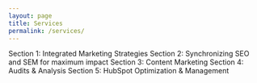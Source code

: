```yaml
---
layout: page
title: Services
permalink: /services/
---
```


Section 1: Integrated Marketing Strategies
Section 2: Synchronizing SEO and SEM for maximum impact
Section 3: Content Marketing
Section 4: Audits & Analysis
Section 5: HubSpot Optimization & Management

